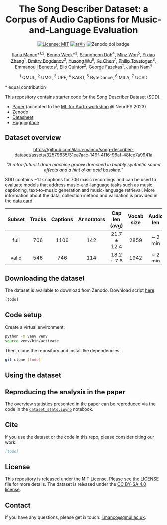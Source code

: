<div  align="center">

# The Song Describer Dataset: a Corpus of Audio Captions for Music-and-Language Evaluation
[![License: MIT](https://img.shields.io/badge/License-MIT-yellow.svg)](https://opensource.org/licenses/MIT)
[![arXiv](https://img.shields.io/badge/arXiv-000-<COLOR>.svg)](https://arxiv.org/abs/000)
![Zenodo doi badge](https://img.shields.io/badge/DOI-000%2Fzenodo.000-blue.svg)

[Ilaria Manco](https://ilariamanco.com/)\*<sup>1,2</sup>,
[Benno Weck]()\*<sup>3</sup>, 
[Seungheon Doh]()<sup>4</sup>, 
[Minz Won]()<sup>5</sup>,
[Yixiao Zhang]()<sup>1</sup>,
[Dmitry Bogdanov]()<sup>3</sup>, 
[Yusong Wu]()<sup>6</sup>, 
[Ke Chen]()<sup>7</sup>, 
[Philip Tovstogan]()<sup>3</sup>, 
[Emmanouil Benetos](http://www.eecs.qmul.ac.uk/~emmanouilb/)<sup>1</sup>,
[Elio Quinton](https://scholar.google.com/citations?user=IaciybgAAAAJ)<sup>2</sup>,
[George Fazekas](http://www.eecs.qmul.ac.uk/~gyorgyf/about.html)<sup>1</sup>,
[Juhan Nam]()<sup>4</sup><br>

<sup>1</sup>  QMUL, <sup>2</sup>  UMG, <sup>3</sup> UPF, <sup>4</sup> KAIST, <sup>5</sup> ByteDance, <sup>6</sup> MILA, <sup>7</sup> UCSD 

</div>
* equal contribution

This repository contains starter code for the Song Describer Dataset (SDD).
* [Paper](https://arxiv.org/abs/???) (accepted to the [ML for Audio workshop](https://mlforaudioworkshop.com/) @ NeurIPS 2023) 
* [Zenodo]()
* [Datasheet](datasheet.md)
* [Huggingface]()

## Dataset overview
<div align="center">
  
https://github.com/ilaria-manco/song-describer-dataset/assets/32579635/31ea7adc-149f-4f16-96af-48fce7a9941a
  
*"A retro-futurist drum machine groove drenched in bubbly synthetic sound effects and a hint of an acid bassline."*
  
</div>

SDD contains ~1.1k captions for 706 music recordings and can be used to evaluate models that address music-and-language tasks such as music captioning, text-to-music generation and music-language retrieval. More information about the data, collection method and validation is provided in the [data card](datacard.md).

| Subset | Tracks | Captions | Annotators | Cap len (avg) | Vocab size  | Audio len | 
|:----:|:----:|:-----:|:-----:|:----:|:-----:|:-----:|
| full | 706 | 1106 | 142 |  21.7 ± 12.4 |  2859 |  ~ 2 min | 
| valid| 546 | 746  | 114 |  18.2 ± 7.6 | 1942 |  ~ 2 min | 

## Downloading the dataset

The dataset is available to download from Zenodo. Download script [here](download.sh).

```bash
[todo]
```

## Code setup
Create a virtual environment:

```bash
python -m venv venv 
source venv/bin/activate
```

Then, clone the repository and install the dependencies:

```bash
git clone [todo]
```

## Using the dataset

## Reproducing the analysis in the paper
The overview statistics presented in the paper can be reproduced via the code in the [`dataset_stats.ipynb`](dataset_stats.ipynb) notebook.

## Cite
If you use the dataset or the code in this repo, please consider citing our work:

```bib
[todo]
```

## License
This repository is released under the MIT License. Please see the [LICENSE](LICENSE) file for more details. The dataset is released under the [CC BY-SA 4.0 license]().

## Contact
If you have any questions, please get in touch: [i.manco@qmul.ac.uk](i.manco@qmul.ac.uk).
